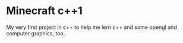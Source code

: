 # Minecraft c++1
 
My very first project in c++ to help me lern c++ and some opengl and computer graphics, too.
